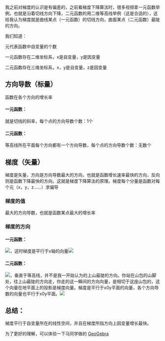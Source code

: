 我之前对梯度的认识是有偏差的，之前看梯度下降算法时，很多视频拿一元函数举例，也就是沿着切线方向下降，二元函数的用二维等高线举例（这是合适的），这给我认为梯度就是曲线某点（一元函数）的切线方向，曲面某点（二元函数）最陡的方向。



我们知道：

元代表函数中自变量的个数

一元函数存在二维坐标系，x是自变量，y是因变量

二元函数存在三维坐标系，x，y是自变量，z是因变量

## 方向导数（标量）

函数在各个方向的增长率

#### 一元函数：

就是切线的斜率，每个点的方向导数个数：1个

#### 二元函数：

等高线所在平面每个方向都有一个方向导数，每个点的方向导数个数：无数个

## 梯度（矢量）

梯度是矢量，方向是方向导数最大的方向，也就是函数增长速率最快的方向，反向则是函数下降最快的方向。这就是梯度下降算法的原理。梯度每个分量是函数对每个元（x，y，z……）求偏导

### 梯度的值

最大的方向导数，也就是函数某点最大的增长率

### 梯度的方向

#### 一元函数：

![](https://moyuwan-image.oss-cn-hangzhou.aliyuncs.com/img/20201019125227.png)，这时梯度是平行于x轴的向量![](https://moyuwan-image.oss-cn-hangzhou.aliyuncs.com/img/20201019125144.png)

#### 二元函数：

![](https://moyuwan-image.oss-cn-hangzhou.aliyuncs.com/img/20201019125318.png)，垂直于等高线，并不是我一开始认为的上山最陡的方向。你站在山包的山脚处，往上山最陡的方向走，你走的这一瞬间的方向向量，是相切于这座山包的，这个向量在地平面上的投影是梯度向量。梯度是平行于x0y平面的向量，各个方向导数的向量也平行于x0y平面。![](https://moyuwan-image.oss-cn-hangzhou.aliyuncs.com/img/20201019125349.png)

## 总结：

梯度平行于自变量所在的线性空间，并且在梯度所指方向上因变量增长最快。

为了更好的理解，可以体验一下马同学做的
[GeoGebra](https://www.matongxue.com/madocs/222/)

